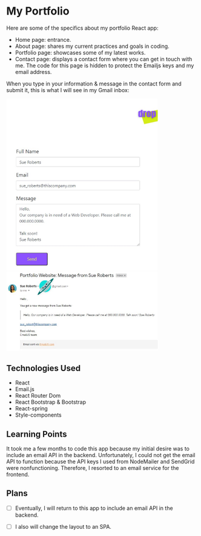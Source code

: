 # My Portfolio

Here are some of the specifics about my portfolio React app:

* Home page: entrance.
* About page: shares my current practices and goals in coding.
* Portfolio page: showcases some of my latest works.
* Contact page: displays a contact form where you can get in touch with me. The code for this page is hidden to protect the Emailjs keys and my email address.

When you type in your information & message in the contact form and submit it, this is what I will see in my Gmail inbox:

<img src="/src/assets/images/contact-form-example.jpg" alt="Screenshot of Contact Form" width="400">
<img src="/src/assets/images/emailjs-contact-info-recvd.jpg" alt="Screenshot of Email Received" width="400">

## Technologies Used

* React
* Email.js
* React Router Dom
* React Bootstrap & Bootstrap
* React-spring
* Style-components

## Learning Points

It took me a few months to code this app because my initial desire was to include an email API in the backend. Unfortunately, I could not get the email API to function because the API keys I used from NodeMailer and SendGrid were nonfunctioning. Therefore, I resorted to an email service for the frontend. 
 
## Plans

- [ ] Eventually, I will return to this app to include an email API in the backend.

- [ ] I also will change the layout to an SPA.

